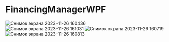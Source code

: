 # FinancingManagerWPF
![Снимок экрана 2023-11-26 160436](https://github.com/ArtHoly26/FinancingManagerWPF/assets/112950470/2942f4ac-8b2e-42e9-a914-4702dfcf8dbd)
![Снимок экрана 2023-11-26 161031](https://github.com/ArtHoly26/FinancingManagerWPF/assets/112950470/805c7792-0cc3-46a0-a06d-faf2392aec2a)
![Снимок экрана 2023-11-26 160719](https://github.com/ArtHoly26/FinancingManagerWPF/assets/112950470/67abaa67-b9c6-44ce-9494-e25ce367f70f)
![Снимок экрана 2023-11-26 160813](https://github.com/ArtHoly26/FinancingManagerWPF/assets/112950470/cbc85975-c102-437f-b039-de940854ddb4)


